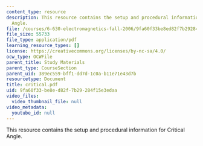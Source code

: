 ```yaml
---
content_type: resource
description: This resource contains the setup and procedural information for Critical
  Angle.
file: /courses/6-630-electromagnetics-fall-2006/9fa60f33be8ed82f7b29284f15e3edaa_critical.pdf
file_size: 55733
file_type: application/pdf
learning_resource_types: []
license: https://creativecommons.org/licenses/by-nc-sa/4.0/
ocw_type: OCWFile
parent_title: Study Materials
parent_type: CourseSection
parent_uid: 389ec559-bff1-dd7d-1c0a-b11e71e43d7b
resourcetype: Document
title: critical.pdf
uid: 9fa60f33-be8e-d82f-7b29-284f15e3edaa
video_files:
  video_thumbnail_file: null
video_metadata:
  youtube_id: null
---
```

This resource contains the setup and procedural information for Critical Angle.